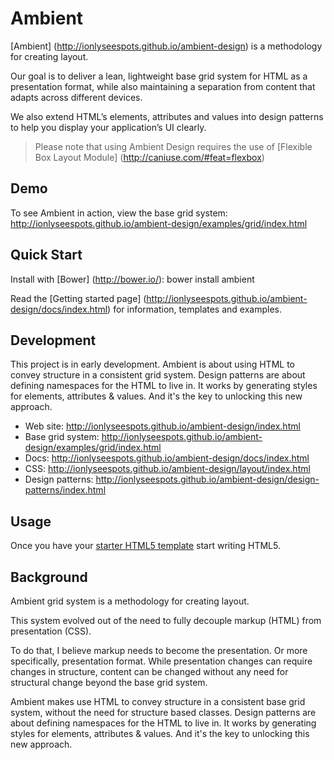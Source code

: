 # Ambient

[Ambient] (http://ionlyseespots.github.io/ambient-design) is a methodology for creating layout.

Our goal is to deliver a lean, lightweight base grid system for HTML as a presentation format, while also maintaining a separation from content that adapts across different devices.

We also extend HTML’s elements, attributes and values into design patterns to help you display your application’s UI clearly.

> Please note that using Ambient Design requires the use of [Flexible Box Layout Module] (http://caniuse.com/#feat=flexbox)

## Demo

To see Ambient in action, view the base grid system: http://ionlyseespots.github.io/ambient-design/examples/grid/index.html

## Quick Start

Install with [Bower] (http://bower.io/): bower install ambient

Read the [Getting started page] (http://ionlyseespots.github.io/ambient-design/docs/index.html) for information, templates and examples.

## Development

This project is in early development.
Ambient is about using HTML to convey structure in a consistent grid system. Design patterns are about defining namespaces for the HTML to live in.
It works by generating styles for elements, attributes & values. And it's the key to unlocking this new approach.

* Web site: http://ionlyseespots.github.io/ambient-design/index.html
* Base grid system: http://ionlyseespots.github.io/ambient-design/examples/grid/index.html
* Docs: http://ionlyseespots.github.io/ambient-design/docs/index.html
* CSS: http://ionlyseespots.github.io/ambient-design/layout/index.html
* Design patterns: http://ionlyseespots.github.io/ambient-design/design-patterns/index.html

## Usage

Once you have your [starter HTML5 template](http://ionlyseespots.github.io/ambient-design/examples/starter-template/index.html) start writing HTML5.

## Background

Ambient grid system is a methodology for creating layout.

This system evolved out of the need to fully decouple markup (HTML) from presentation (CSS).

To do that, I believe markup needs to become the presentation. Or more specifically, presentation format. While presentation changes can require changes in structure, content can be changed without any need for structural change beyond the base grid system.

Ambient makes use HTML to convey structure in a consistent base grid system, without the need for structure based classes. Design patterns are about defining namespaces for the HTML to live in. It works by generating styles for elements, attributes & values. And it's the key to unlocking this new approach.